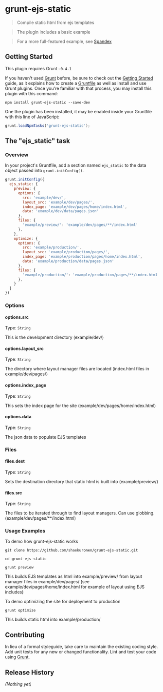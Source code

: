 # grunt-ejs-static

> Compile static html from ejs templates

> The plugin includes a basic example

> For a more full-featured example, see [Spandex](https://github.com/shaekuronen/spandex)

## Getting Started
This plugin requires Grunt `~0.4.1`

If you haven't used [Grunt](http://gruntjs.com/) before, be sure to check out the [Getting Started](http://gruntjs.com/getting-started) guide, as it explains how to create a [Gruntfile](http://gruntjs.com/sample-gruntfile) as well as install and use Grunt plugins. Once you're familiar with that process, you may install this plugin with this command:

```shell
npm install grunt-ejs-static --save-dev
```

One the plugin has been installed, it may be enabled inside your Gruntfile with this line of JavaScript:

```js
grunt.loadNpmTasks('grunt-ejs-static');
```

## The "ejs_static" task

### Overview
In your project's Gruntfile, add a section named `ejs_static` to the data object passed into `grunt.initConfig()`.

```js
grunt.initConfig({
  ejs_static: {
    preview: {
      options: {
        src: 'example/dev/',
        layout_src: 'example/dev/pages/',
        index_page: 'example/dev/pages/home/index.html',
        data: 'example/dev/data/pages.json'
      },
      files: {
        'example/preview/': 'example/dev/pages/**/index.html'
      },
    },
    optimize: {
      options: {
        src: 'example/production/',
        layout_src: 'example/production/pages/',
        index_page: 'example/production/pages/home/index.html',
        data: 'example/production/data/pages.json'
      },
      files: {
        'example/production/': 'example/production/pages/**/index.html'
      },
    }
  }
})
```

### Options

#### options.src
Type: `String`

This is the development directory (example/dev/)

#### options.layout_src
Type: `String`

The directory where layout manager files are located (index.html files in example/dev/pages/)

#### options.index_page
Type: `String`

This sets the index page for the site (example/dev/pages/home/index.html)

#### options.data
Type: `String`

The json data to populate EJS templates

### Files

#### files.dest
Type: `String`

Sets the destination directory that static html is built into (example/preview/)

#### files.src
Type: `String`

The files to be iterated through to find layout managers.  Can use globbing. (example/dev/pages/**/index.html)

### Usage Examples

To demo how grunt-ejs-static works

```shell
git clone https://github.com/shaekuronen/grunt-ejs-static.git

cd grunt-ejs-static

grunt preview
```

This builds EJS templates as html into example/preview/ from layout manager files in example/dev/pages/ (see example/dev/pages/home/index.html for example of layout using EJS includes)

To demo optimizing the site for deployment to production

```shell
grunt optimize
```

This builds static html into example/production/ 

## Contributing
In lieu of a formal styleguide, take care to maintain the existing coding style. Add unit tests for any new or changed functionality. Lint and test your code using [Grunt](http://gruntjs.com/).

## Release History
_(Nothing yet)_
